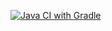 [![Java CI with Gradle](https://github.com/Olga-Belova33/BDD/actions/workflows/gradle.yml/badge.svg)](https://github.com/Olga-Belova33/BDD/actions/workflows/gradle.yml)


